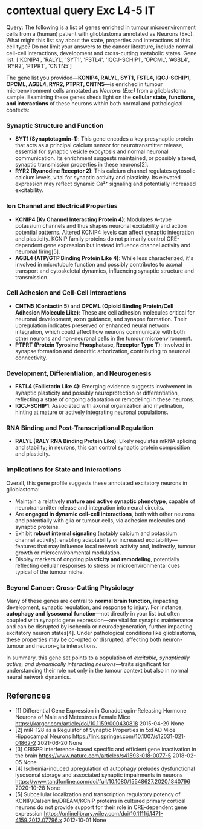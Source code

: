# contextual query Exc L4-5 IT

Query: The following is a list of genes enriched in tumour microenvironment cells from a (human) patient with glioblastoma  annotated as Neurons (Exc).  What might this list say about the state, properties and interactions of this cell type?  Do not limit your answers to the cancer literature,  include normal cell-cell interactions, development and cross-cutting metabolic states.  Gene list: ['KCNIP4', 'RALYL', 'SYT1', 'FSTL4', 'IQCJ-SCHIP1', 'OPCML', 'AGBL4', 'RYR2', 'PTPRT', 'CNTN5']

The gene list you provided—**KCNIP4, RALYL, SYT1, FSTL4, IQCJ-SCHIP1, OPCML, AGBL4, RYR2, PTPRT, CNTN5**—is enriched in tumour microenvironment cells annotated as *Neurons (Exc)* from a glioblastoma sample. Examining these genes sheds light on the **cellular state, functions, and interactions** of these neurons within both normal and pathological contexts:

### Synaptic Structure and Function

- **SYT1 (Synaptotagmin-1)**: This gene encodes a key presynaptic protein that acts as a principal calcium sensor for neurotransmitter release, essential for synaptic vesicle exocytosis and normal neuronal communication. Its enrichment suggests maintained, or possibly altered, synaptic transmission properties in these neurons[2].
- **RYR2 (Ryanodine Receptor 2)**: This calcium channel regulates cytosolic calcium levels, vital for synaptic activity and plasticity. Its elevated expression may reflect dynamic Ca²⁺ signaling and potentially increased excitability.

### Ion Channel and Electrical Properties

- **KCNIP4 (Kv Channel Interacting Protein 4)**: Modulates A-type potassium channels and thus shapes neuronal excitability and action potential patterns. Altered KCNIP4 levels can affect synaptic integration and plasticity. KCNIP family proteins do not primarily control CRE-dependent gene expression but instead influence channel activity and neuronal firing[5].
- **AGBL4 (ATP/GTP Binding Protein Like 4)**: While less characterized, it's involved in microtubule function and possibly contributes to axonal transport and cytoskeletal dynamics, influencing synaptic structure and transmission.

### Cell Adhesion and Cell-Cell Interactions

- **CNTN5 (Contactin 5)** and **OPCML (Opioid Binding Protein/Cell Adhesion Molecule Like)**: These are cell adhesion molecules critical for neuronal development, axon guidance, and synapse formation. Their upregulation indicates preserved or enhanced neural network integration, which could affect how neurons communicate with both other neurons and non-neuronal cells in the tumour microenvironment.
- **PTPRT (Protein Tyrosine Phosphatase, Receptor Type T)**: Involved in synapse formation and dendritic arborization, contributing to neuronal connectivity.

### Development, Differentiation, and Neurogenesis

- **FSTL4 (Follistatin Like 4)**: Emerging evidence suggests involvement in synaptic plasticity and possibly neuroprotection or differentiation, reflecting a state of ongoing adaptation or remodeling in these neurons.
- **IQCJ-SCHIP1**: Associated with axonal organization and myelination, hinting at mature or actively integrating neuronal populations.

### RNA Binding and Post-Transcriptional Regulation

- **RALYL (RALY RNA Binding Protein Like)**: Likely regulates mRNA splicing and stability; in neurons, this can control synaptic protein composition and plasticity.

### Implications for State and Interactions

Overall, this gene profile suggests these annotated excitatory neurons in glioblastoma:

- Maintain a relatively **mature and active synaptic phenotype**, capable of neurotransmitter release and integration into neural circuits.
- Are **engaged in dynamic cell-cell interactions**, both with other neurons and potentially with glia or tumour cells, via adhesion molecules and synaptic proteins.
- Exhibit **robust internal signaling** (notably calcium and potassium channel activity), enabling adaptability or increased excitability—features that may influence local network activity and, indirectly, tumour growth or microenvironmental modulation.
- Display markers of ongoing **plasticity and remodeling**, potentially reflecting cellular responses to stress or microenvironmental cues typical of the tumour niche.

### Beyond Cancer: Cross-Cutting Physiology

Many of these genes are central to **normal brain function**, impacting development, synaptic regulation, and response to injury. For instance, **autophagy and lysosomal function**—not directly in your list but often coupled with synaptic gene expression—are vital for synaptic maintenance and can be disrupted by ischemia or neurodegeneration, further impacting excitatory neuron states[4]. Under pathological conditions like glioblastoma, these properties may be co-opted or disrupted, affecting both neuron-tumour and neuron-glia interactions.

In summary, this gene set points to a population of *excitable, synaptically active, and dynamically interacting neurons*—traits significant for understanding their role not only in the tumour context but also in normal neural network dynamics.



## References

- [1] Differential Gene Expression in Gonadotropin-Releasing Hormone Neurons of Male and Metestrous Female Mice https://karger.com/article/doi/10.1159/000430818 2015-04-29 None
- [2] miR-128 as a Regulator of Synaptic Properties in 5xFAD Mice Hippocampal Neurons https://link.springer.com/10.1007/s12031-021-01862-2 2021-06-20 None
- [3] CRISPR interference-based specific and efficient gene inactivation in the brain https://www.nature.com/articles/s41593-018-0077-5 2018-02-05 None
- [4] Ischemia-induced upregulation of autophagy preludes dysfunctional lysosomal storage and associated synaptic impairments in neurons https://www.tandfonline.com/doi/full/10.1080/15548627.2020.1840796 2020-10-28 None
- [5] Subcellular localization and transcription regulatory potency of KCNIP/Calsenilin/DREAM/KChIP proteins in cultured primary cortical neurons do not provide support for their role in CRE‐dependent gene expression https://onlinelibrary.wiley.com/doi/10.1111/j.1471-4159.2012.07796.x 2012-10-01 None